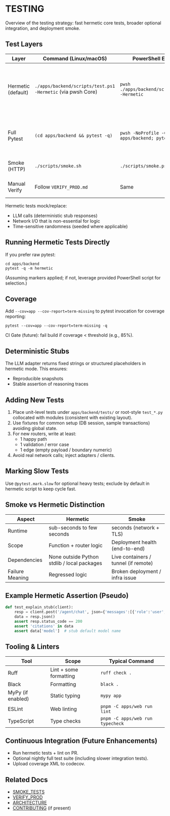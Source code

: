 # TESTING

Overview of the testing strategy: fast hermetic core tests, broader optional integration, and deployment smoke.

## Test Layers
| Layer | Command (Linux/macOS) | PowerShell Equivalent | Purpose | Determinism |
|-------|-----------------------|-----------------------|---------|-------------|
| Hermetic (default) | `./apps/backend/scripts/test.ps1 -Hermetic` (via pwsh Core) | `pwsh ./apps/backend/scripts/test.ps1 -Hermetic` | Runs isolated logic & router tests with stubs (no external services) | High |
| Full Pytest | `(cd apps/backend && pytest -q)` | `pwsh -NoProfile -Command "cd apps/backend; pytest -q"` | Expanded coverage; may exercise slower paths | Medium |
| Smoke (HTTP) | `./scripts/smoke.sh` | `./scripts/smoke.ps1` | External surface readiness | High |
| Manual Verify | Follow `VERIFY_PROD.md` | Same | Human observation (UI, logs) | N/A |

Hermetic tests mock/replace:
- LLM calls (deterministic stub responses)
- Network I/O that is non-essential for logic
- Time-sensitive randomness (seeded where applicable)

## Running Hermetic Tests Directly
If you prefer raw pytest:
```
cd apps/backend
pytest -q -m hermetic
```
(Assuming markers applied; if not, leverage provided PowerShell script for selection.)

## Coverage
Add `--cov=app --cov-report=term-missing` to pytest invocation for coverage reporting:
```
pytest --cov=app --cov-report=term-missing -q
```
CI Gate (future): fail build if coverage < threshold (e.g., 85%).

## Deterministic Stubs
The LLM adapter returns fixed strings or structured placeholders in hermetic mode. This ensures:
- Reproducible snapshots
- Stable assertion of reasoning traces

## Adding New Tests
1. Place unit-level tests under `apps/backend/tests/` or root-style `test_*.py` collocated with modules (consistent with existing layout).
2. Use fixtures for common setup (DB session, sample transactions) avoiding global state.
3. For new routers, write at least:
   - 1 happy path
   - 1 validation / error case
   - 1 edge (empty payload / boundary numeric)
4. Avoid real network calls; inject adapters / clients.

## Marking Slow Tests
Use `@pytest.mark.slow` for optional heavy tests; exclude by default in hermetic script to keep cycle fast.

## Smoke vs Hermetic Distinction
| Aspect | Hermetic | Smoke |
|--------|----------|-------|
| Runtime | sub-seconds to few seconds | seconds (network + TLS) |
| Scope | Function + router logic | Deployment health (end-to-end) |
| Dependencies | None outside Python stdlib / local packages | Live containers / tunnel (if remote) |
| Failure Meaning | Regressed logic | Broken deployment / infra issue |

## Example Hermetic Assertion (Pseudo)
```python
def test_explain_stub(client):
    resp = client.post('/agent/chat', json={'messages':[{'role':'user','content':'Explain txn 1'}], 'intent':'explain_txn'})
    data = resp.json()
    assert resp.status_code == 200
    assert 'citations' in data
    assert data['model']  # stub default model name
```

## Tooling & Linters
| Tool | Scope | Typical Command |
|------|-------|-----------------|
| Ruff | Lint + some formatting | `ruff check .` |
| Black | Formatting | `black .` |
| MyPy (if enabled) | Static typing | `mypy app` |
| ESLint | Web linting | `pnpm -C apps/web run lint` |
| TypeScript | Type checks | `pnpm -C apps/web run typecheck` |

## Continuous Integration (Future Enhancements)
- Run hermetic tests + lint on PR.
- Optional nightly full test suite (including slower integration tests).
- Upload coverage XML to codecov.

## Related Docs
- [SMOKE_TESTS](SMOKE_TESTS.md)
- [VERIFY_PROD](VERIFY_PROD.md)
- [ARCHITECTURE](ARCHITECTURE.md)
- [CONTRIBUTING](CONTRIBUTING.md) (if present)

